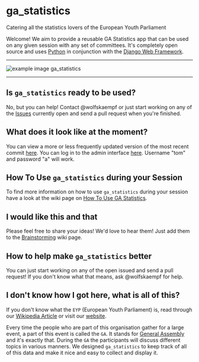 # ga_statistics
Catering all the statistics lovers of the European Youth Parliament

Welcome! We aim to provide a reusable GA Statistics app that can be used on any given session with any set of committees. It's completely open source and uses [Python](http://python.org) in conjunction with the [Django Web Framework](https://www.djangoproject.com/).

***

![example image ga_statistics](http://i.imgur.com/VHTAmcB.png "Example Image ga_statistics")

***

## Is `ga_statistics` ready to be used?

No, but you can help! Contact @wolfskaempf or just start working on any of the [Issues](https://github.com/wolfskaempf/ga_statistics/issues) currently open and send a pull request when you're finished.

## What does it look like at the moment?

You can view a more or less frequently updated version of the most recent commit [here](http://gastatistics.wiesenblu.me). You can log in to the admin interface [here](http://gastatistics.wiesenblu.me/admin). Username "tom" and password "a" will work. 

## How To Use `ga_statistics` during your Session

To find more information on how to use `ga_statistics` during your session have a look at the wiki page on [How To Use GA Statistics](https://github.com/wolfskaempf/ga_statistics/wiki/How-To-Use-GA-Statistics).


## I would like this and that

Please feel free to share your ideas! We'd love to hear them! Just add them to the [Brainstorming](https://github.com/wolfskaempf/ga_statistics/wiki/brainstorming) wiki page.


## How to help make `ga_statistics` better
You can just start working on any of the open issued and send a pull request! If you don't know what that means, ask @wolfskaempf for help.

## I don't know how I got here, what is all of this?

If you don't know what the `EYP` (European Youth Parliament) is, read through our [Wikipedia Article](http://en.wikipedia.org/wiki/European_Youth_Parliament) or visit our [website](http://eypej.org).

Every time the people who are part of this organisation gather for a large event, a part of this event is called the `GA`. It stands for [General Assembly](http://en.wikipedia.org/wiki/General_assembly) and it's exactly that. During the `GA` the participants will discuss different topics in various manners. We designed `ga_statistics` to keep track of all of this data and make it nice and easy to collect and display it.
